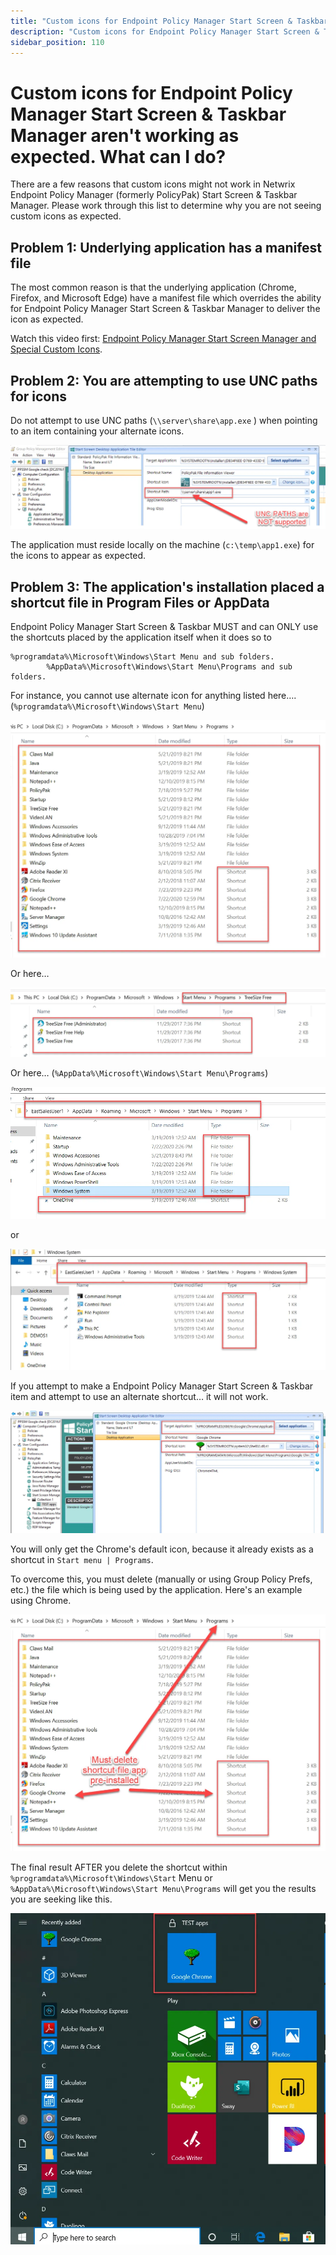 ```yaml
---
title: "Custom icons for Endpoint Policy Manager Start Screen & Taskbar Manager aren't working as expected. What can I do?"
description: "Custom icons for Endpoint Policy Manager Start Screen & Taskbar Manager aren't working as expected. What can I do?"
sidebar_position: 110
---
```


# Custom icons for Endpoint Policy Manager Start Screen & Taskbar Manager aren't working as expected. What can I do?

There are a few reasons that custom icons might not work in Netwrix Endpoint Policy Manager
(formerly PolicyPak) Start Screen & Taskbar Manager. Please work through this list to determine why
you are not seeing custom icons as expected.

## Problem 1: Underlying application has a manifest file

The most common reason is that the underlying application (Chrome, Firefox, and Microsoft Edge) have
a manifest file which overrides the ability for Endpoint Policy Manager Start Screen & Taskbar
Manager to deliver the icon as expected.

Watch this video first:
[Endpoint Policy Manager Start Screen Manager and Special Custom Icons](./video-learning-center/troubleshooting/customicons.md).

## Problem 2: You are attempting to use UNC paths for icons

Do not attempt to use UNC paths (`\\server\share\app.exe` ) when pointing to an item containing your
alternate icons.

![735_1_image-20200723210823-1](../assets/735_1_image-20200723210823-1.webp)

The application must reside locally on the machine (`c:\temp\app1.exe`) for the icons to appear as
expected.

## Problem 3: The application's installation placed a shortcut file in Program Files or AppData

Endpoint Policy Manager Start Screen & Taskbar MUST and can ONLY use the shortcuts placed by the
application itself when it does so to

```
%programdata%\Microsoft\Windows\Start Menu and sub folders.
        %AppData%\Microsoft\Windows\Start Menu\Programs and sub folders.
```

For instance, you cannot use alternate icon for anything listed here….
(`%programdata%\Microsoft\Windows\Start Menu`)

![735_3_image-20200723210823-2](../assets/735_3_image-20200723210823-2.webp)

Or here…

![735_5_image-20200723210823-3](../assets/735_5_image-20200723210823-3.webp)

Or here… (`%AppData%\Microsoft\Windows\Start Menu\Programs`)

![735_7_image-20200723210823-4](../assets/735_7_image-20200723210823-4.webp)

or

![735_9_image-20200723210823-5](../assets/735_9_image-20200723210823-5.webp)

If you attempt to make a Endpoint Policy Manager Start Screen & Taskbar item and attempt to use an
alternate shortcut… it will not work.

![735_11_image-20200723210823-6](../assets/735_11_image-20200723210823-6.webp)

You will only get the Chrome's default icon, because it already exists as a shortcut in
`Start menu | Programs`.

To overcome this, you must delete (manually or using Group Policy Prefs, etc.) the file which is
being used by the application. Here's an example using Chrome.

![735_13_image-20200723210823-7](../assets/735_13_image-20200723210823-7.webp)

The final result AFTER you delete the shortcut within `%programdata%\Microsoft\Windows\Start` Menu
or `%AppData%\Microsoft\Windows\Start Menu\Programs` will get you the results you are seeking like
this.

![735_15_image-20200723210823-8_950x998](../assets/735_15_image-20200723210823-8_950x998.webp)
